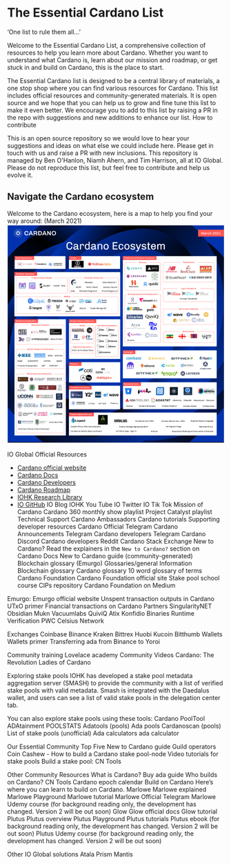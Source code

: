 # The Essential Cardano List #

‘One list to rule them all...’

Welcome to the Essential Cardano List, a comprehensive collection of resources to help you learn more about Cardano. Whether you want to understand what Cardano is, learn about our mission and roadmap, or get stuck in and build on Cardano, this is the place to start. 

The Essential Cardano list is designed to be a central library of materials, a one stop shop where you can find various resources for Cardano. This list includes official resources and community-generated materials. It is open source and we hope that you can help us to grow and fine tune this list to make it even better. We encourage you to add to this list by raising a PR in the repo with suggestions and new additions to enhance our list. 
How to contribute

This is an open source repository so we would love to hear your suggestions and ideas on what else we could include here. Please get in touch with us and raise a PR with new inclusions. This repository is managed by Ben O'Hanlon, Niamh Ahern, and Tim Harrison, all at IO Global. Please do not reproduce this list, but feel free to contribute and help us evolve it. 

## Navigate the Cardano ecosystem ##
Welcome to the Cardano ecosystem, here is a map to help you find your way around: (March 2021)
![cardano-ecosystem](cardano-ecosystem.PNG)

IO Global Official Resources
- [Cardano official website]()
- [Cardano Docs]()
- [Cardano Developers]()
- [Cardano Roadmap]()
- [IOHK Research Library]()
- [IO GitHub]()
IO Blog
IOHK You Tube
IO Twitter
IO Tik Tok
Mission of Cardano
Cardano 360 monthly show playlist
Project Catalyst playlist
Technical Support
Cardano Ambassadors
Cardano tutorials
Supporting developer resources
Cardano Official Telegram
Cardano Announcements Telegram
Cardano developers Telegram
Cardano Discord
Cardano developers Reddit
Cardano Stack Exchange
New to Cardano?
Read the explainers in the `New to Cardano?` section on Cardano Docs
New to Cardano guide (community-generated)
Blockchain glossary (Emurgo)
Glossaries/general Information
Blockchain glossary
Cardano glossary
10 word glossary of terms
Cardano Foundation
Cardano Foundation official site
Stake pool school course
CIPs repository
Cardano Foundation on Medium

Emurgo:
Emurgo official website
Unspent transaction outputs in Cardano
UTxO primer
Financial transactions on Cardano
Partners
SingularityNET
Obsidian
Mukn
Vacuumlabs
QuiviQ
Atix
Konfidio
Binaries
Runtime Verification
PWC
Celsius Network

Exchanges
Coinbase
Binance
Kraken
Bittrex
Huobi
Kucoin
Bitthumb
Wallets
Wallets primer
Transferring ada from Binance to Yoroi

Community training
Lovelace academy
Community Videos
Cardano: The Revolution
Ladies of Cardano


Exploring stake pools
IOHK has developed a stake pool metadata aggregation server (SMASH) to provide the community with a list of verified stake pools with valid metadata. Smash is integrated with the Daedalus wallet, and users can see a list of valid stake pools in the delegation center tab. 

You can also explore stake pools using these tools:
Cardano PoolTool
ADAtainment
POOLSTATS
Adatools (pools)
Ada pools
Cardanoscan (pools)
List of stake pools (unofficial)
Ada calculators
ada calculator


Our Essential Community Top Five
New to Cardano guide
Guild operators 
Coin Cashew - How to build a Cardano stake pool-node
Video tutorials for stake pools
Build a stake pool: CN Tools

Other Community Resources
What is Cardano?
Buy ada guide
Who builds on Cardano?
CN Tools
Cardano epoch calendar
Build on Cardano
Here’s where you can learn to build on Cardano.
Marlowe
Marlowe explained
Marlowe Playground
Marlowe tutorial
Marlowe Official Telegram
Marlowe Udemy course (for background reading only, the development has changed. Version 2 will be out soon)
Glow
Glow official docs
Glow tutorial
Plutus
Plutus overview
Plutus Playground
Plutus tutorials
Plutus ebook (for background reading only, the development has changed. Version 2 will be out soon)
Plutus Udemy course (for background reading only, the development has changed. Version 2 will be out soon)

Other IO Global solutions
Atala
Prism
Mantis
